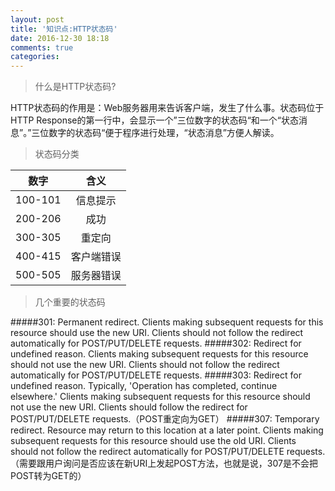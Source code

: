 ```yaml
---
layout: post
title: '知识点:HTTP状态码'
date: 2016-12-30 18:18
comments: true
categories: 
---
```

>什么是HTTP状态码?

HTTP状态码的作用是：Web服务器用来告诉客户端，发生了什么事。状态码位于HTTP Response的第一行中，会显示一个”三位数字的状态码“和一个“状态消息”。”三位数字的状态码“便于程序进行处理，“状态消息”方便人解读。

>状态码分类
 
| 数字        | 含义           | 
| ------------- |:-------------:| 
| 100-101         | 信息提示       | 
| 200-206         | 成功          |  
| 300-305         | 重定向        |  
| 400-415         | 客户端错误     |   
| 500-505         | 服务器错误     |  

>几个重要的状态码

#####301: 
Permanent redirect. Clients making subsequent requests for this resource should use the new URI. Clients should not follow the redirect automatically for POST/PUT/DELETE requests.
#####302: 
Redirect for undefined reason. Clients making subsequent requests for this resource should not use the new URI. Clients should not follow the redirect automatically for POST/PUT/DELETE requests.
#####303: 
Redirect for undefined reason. Typically, 'Operation has completed, continue elsewhere.' Clients making subsequent requests for this resource should not use the new URI. Clients should follow the redirect for POST/PUT/DELETE requests.（POST重定向为GET）
#####307: 
Temporary redirect. Resource may return to this location at a later point. Clients making subsequent requests for this resource should use the old URI. Clients should not follow the redirect automatically for POST/PUT/DELETE requests.（需要跟用户询问是否应该在新URI上发起POST方法，也就是说，307是不会把POST转为GET的）